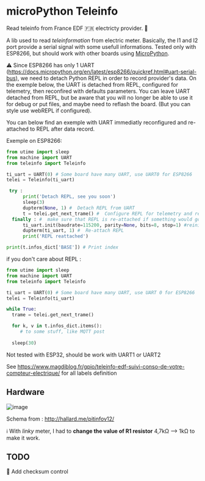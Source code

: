 # microPython Teleinfo
Read teleinfo from France EDF 🇫🇷 electricty provider. 🔌

A lib used to read _teleinformation_ from electric meter. Basically, the I1 and I2 port provide a serial signal with some usefull informations.
Tested only with ESP8266, but should work with other boards using [MicroPython](http://micropython.org).

⚠️ Since ESP8266 has only 1 UART (https://docs.micropython.org/en/latest/esp8266/quickref.html#uart-serial-bus), we need to detach Python REPL in order to record provider's data.
On the exemple below, the UART is detached from REPL, configured for telemetry, then reconfired with defaults parameters.
You can leave UART detached from REPL, but be aware that you will no longer be able to use it for debug or put files, and maybe need to reflash the board. (But you can style use webREPL if configured).

You can below find an exemple with UART immediatly reconfigured and re-attached to REPL after data record. 

Exemple on ESP8266:

```python
from utime import sleep
from machine import UART
from teleinfo import Teleinfo

ti_uart = UART(0) # Some board have many UART, use UART0 for ESP8266
telei = Teleinfo(ti_uart)

 try : 
      print('Detach REPL, see you soon')
      sleep(3)
      dupterm(None, 1) #  Detach REPL from UART
      t = telei.get_next_trame() #  Configure REPL for telemetry and record data
  finally : #  make sure that REPL is re-attached if something would go wrong
      ti_uart.init(baudrate=115200, parity=None, bits=8, stop=1) #reinit uart with default value
      dupterm(ti_uart, 1) #  Re-attach REPL
      print('REPL reattached')

print(t.infos_dict['BASE']) # Print index

```
if you don't care about REPL :


```python
from utime import sleep
from machine import UART
from teleinfo import Teleinfo

ti_uart = UART(0) # Some board have many UART, use UART 0 for ESP8266
telei = Teleinfo(ti_uart)

while True:
  trame = telei.get_next_trame()

  for k, v in t.infos_dict.items():
     # to some stuff, like MQTT post
   
  sleep(30)
```


Not tested with ESP32, should be work with UART1 or UART2 

See https://www.magdiblog.fr/gpio/teleinfo-edf-suivi-conso-de-votre-compteur-electrique/ for all labels definition


## Hardware
![image](https://user-images.githubusercontent.com/6163107/167256147-e408ef1a-be4b-4785-8748-59fffaf949ca.png)

Schema from : http://hallard.me/pitinfov12/

ℹ️ With _linky_ meter, I had to **change the value of R1 resistor** 4,7kΩ --> 1kΩ to make it work.

## TODO 
🚧 Add checksum control

